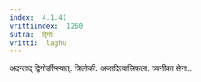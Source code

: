 ```yaml
---
index:  4.1.41
vrittiindex:  1260
sutra:  द्विगोः
vritti:  laghu 
---
```


अदन्ताद् द्विगोर्ङीप्स्यात्. त्रिलोकी. अजादित्वात्त्रिफला. त्र्यनीका सेना..

